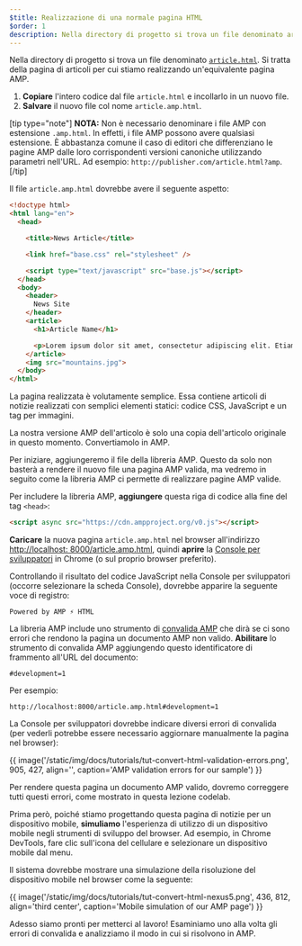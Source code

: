 ```yaml
---
$title: Realizzazione di una normale pagina HTML
$order: 1
description: Nella directory di progetto si trova un file denominato article.html. Si tratta della pagina di articoli per cui stiamo realizzando un'equivalente pagina AMP ...
---
```


Nella directory di progetto si trova un file denominato [`article.html`](https://github.com/googlecodelabs/accelerated-mobile-pages-foundations/blob/master/article.html). Si tratta della pagina di articoli per cui stiamo realizzando un'equivalente pagina AMP.

1. **Copiare** l'intero codice dal file `article.html` e incollarlo in un nuovo file.
2. **Salvare** il nuovo file col nome `article.amp.html`.

[tip type="note"] **NOTA:** Non è necessario denominare i file AMP con estensione `.amp.html`. In effetti, i file AMP possono avere qualsiasi estensione. È abbastanza comune il caso di editori che differenziano le pagine AMP dalle loro corrispondenti versioni canoniche utilizzando parametri nell'URL. Ad esempio: `http://publisher.com/article.html?amp`. [/tip]

Il file `article.amp.html` dovrebbe avere il seguente aspetto:

```html
<!doctype html>
<html lang="en">
  <head>

    <title>News Article</title>

    <link href="base.css" rel="stylesheet" />

    <script type="text/javascript" src="base.js"></script>
  </head>
  <body>
    <header>
      News Site
    </header>
    <article>
      <h1>Article Name</h1>

      <p>Lorem ipsum dolor sit amet, consectetur adipiscing elit. Etiam egestas tortor sapien, non tristique ligula accumsan eu.</p>
    </article>
    <img src="mountains.jpg">
  </body>
</html>
```

La pagina realizzata è volutamente semplice. Essa contiene articoli di notizie realizzati con semplici elementi statici: codice CSS, JavaScript e un tag per immagini.

La nostra versione AMP dell'articolo è solo una copia dell'articolo originale in questo momento. Convertiamolo in AMP.

Per iniziare, aggiungeremo il file della libreria AMP. Questo da solo non basterà a rendere il nuovo file una pagina AMP valida, ma vedremo in seguito come la libreria AMP ci permette di realizzare pagine AMP valide.

Per includere la libreria AMP, **aggiungere** questa riga di codice alla fine del tag `<head>`:

```html
<script async src="https://cdn.ampproject.org/v0.js"></script>
```

**Caricare** la nuova pagina `article.amp.html` nel browser all'indirizzo [http://localhost: 8000/article.amp.html](http://localhost:8000/article.amp.html), quindi **aprire** la [Console per sviluppatori](https://developer.chrome.com/devtools/docs/console) in Chrome (o sul proprio browser preferito).

Controllando il risultato del codice JavaScript nella Console per sviluppatori (occorre selezionare la scheda Console), dovrebbe apparire la seguente voce di registro:

```text
Powered by AMP ⚡ HTML
```

La libreria AMP include uno strumento di [convalida AMP](../../../../documentation/guides-and-tutorials/learn/validation-workflow/validate_amp.md) che dirà se ci sono errori che rendono la pagina un documento AMP non valido. **Abilitare** lo strumento di convalida AMP aggiungendo questo identificatore di frammento all'URL del documento:

```text
#development=1
```

Per esempio:

```text
http://localhost:8000/article.amp.html#development=1
```

La Console per sviluppatori dovrebbe indicare diversi errori di convalida (per vederli potrebbe essere necessario aggiornare manualmente la pagina nel browser):

{{ image('/static/img/docs/tutorials/tut-convert-html-validation-errors.png', 905, 427, align='', caption='AMP validation errors for our sample') }}

Per rendere questa pagina un documento AMP valido, dovremo correggere tutti questi errori, come mostrato in questa lezione codelab.

Prima però, poiché stiamo progettando questa pagina di notizie per un dispositivo mobile, **simuliamo** l'esperienza di utilizzo di un dispositivo mobile negli strumenti di sviluppo del browser. Ad esempio, in Chrome DevTools, fare clic sull'icona del cellulare e selezionare un dispositivo mobile dal menu.

Il sistema dovrebbe mostrare una simulazione della risoluzione del dispositivo mobile nel browser come la seguente:

{{ image('/static/img/docs/tutorials/tut-convert-html-nexus5.png', 436, 812, align='third center', caption='Mobile simulation of our AMP page') }}

Adesso siamo pronti per metterci al lavoro! Esaminiamo uno alla volta gli errori di convalida e analizziamo il modo in cui si risolvono in AMP.
